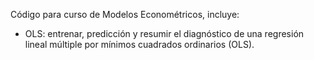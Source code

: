 Código para curso de Modelos Econométricos, incluye:

* OLS: entrenar, predicción y resumir el diagnóstico de una regresión lineal múltiple por mínimos cuadrados ordinarios (OLS).


  
